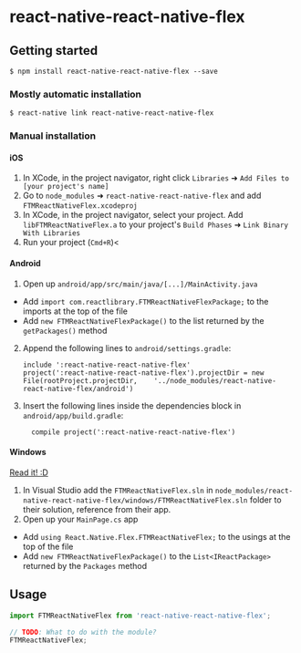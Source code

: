 
# react-native-react-native-flex

## Getting started

`$ npm install react-native-react-native-flex --save`

### Mostly automatic installation

`$ react-native link react-native-react-native-flex`

### Manual installation


#### iOS

1. In XCode, in the project navigator, right click `Libraries` ➜ `Add Files to [your project's name]`
2. Go to `node_modules` ➜ `react-native-react-native-flex` and add `FTMReactNativeFlex.xcodeproj`
3. In XCode, in the project navigator, select your project. Add `libFTMReactNativeFlex.a` to your project's `Build Phases` ➜ `Link Binary With Libraries`
4. Run your project (`Cmd+R`)<

#### Android

1. Open up `android/app/src/main/java/[...]/MainActivity.java`
  - Add `import com.reactlibrary.FTMReactNativeFlexPackage;` to the imports at the top of the file
  - Add `new FTMReactNativeFlexPackage()` to the list returned by the `getPackages()` method
2. Append the following lines to `android/settings.gradle`:
  	```
  	include ':react-native-react-native-flex'
  	project(':react-native-react-native-flex').projectDir = new File(rootProject.projectDir, 	'../node_modules/react-native-react-native-flex/android')
  	```
3. Insert the following lines inside the dependencies block in `android/app/build.gradle`:
  	```
      compile project(':react-native-react-native-flex')
  	```

#### Windows
[Read it! :D](https://github.com/ReactWindows/react-native)

1. In Visual Studio add the `FTMReactNativeFlex.sln` in `node_modules/react-native-react-native-flex/windows/FTMReactNativeFlex.sln` folder to their solution, reference from their app.
2. Open up your `MainPage.cs` app
  - Add `using React.Native.Flex.FTMReactNativeFlex;` to the usings at the top of the file
  - Add `new FTMReactNativeFlexPackage()` to the `List<IReactPackage>` returned by the `Packages` method


## Usage
```javascript
import FTMReactNativeFlex from 'react-native-react-native-flex';

// TODO: What to do with the module?
FTMReactNativeFlex;
```
  